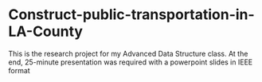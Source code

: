 # Construct-public-transportation-in-LA-County
This is the research project for my Advanced Data Structure class. At the end, 25-minute presentation was required with a powerpoint slides in IEEE format
